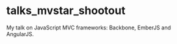 talks_mvstar_shootout
=====================

My talk on JavaScript MVC frameworks: Backbone, EmberJS and AngularJS.

